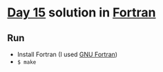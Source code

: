 # [Day 15](https://adventofcode.com/2021/day/15) solution in [Fortran](https://fortran-lang.org/)

## Run

- Install Fortran (I used [GNU Fortran](https://gcc.gnu.org/fortran))
- `$ make`
